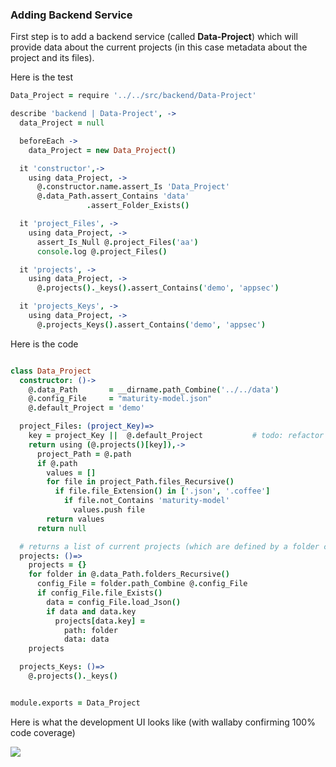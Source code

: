 ### Adding Backend Service

First step is to add a backend service (called **Data-Project**) which will provide data about the current projects (in this case metadata about the project and its files).

Here is the test

```coffee
Data_Project = require '../../src/backend/Data-Project'

describe 'backend | Data-Project', ->
  data_Project = null

  beforeEach ->
    data_Project = new Data_Project()

  it 'constructor',->
    using data_Project, ->
      @.constructor.name.assert_Is 'Data_Project'
      @.data_Path.assert_Contains 'data'
                 .assert_Folder_Exists()

  it 'project_Files', ->
    using data_Project, ->
      assert_Is_Null @.project_Files('aa')
      console.log @.project_Files()

  it 'projects', ->
    using data_Project, ->
      @.projects()._keys().assert_Contains('demo', 'appsec')

  it 'projects_Keys', ->
    using data_Project, ->
      @.projects_Keys().assert_Contains('demo', 'appsec')      
```

Here is the code

```coffee

class Data_Project
  constructor: ()->
    @.data_Path       = __dirname.path_Combine('../../data')
    @.config_File     = "maturity-model.json"
    @.default_Project = 'demo'

  project_Files: (project_Key)=>
    key = project_Key ||  @.default_Project           # todo: refactor to make it clear
    return using (@.projects()[key]),->
      project_Path = @.path
      if @.path
        values = []
        for file in project_Path.files_Recursive()
          if file.file_Extension() in ['.json', '.coffee']
            if file.not_Contains 'maturity-model'
              values.push file
        return values
      return null

  # returns a list of current projects (which are defined by a folder containing an maturity-model.json )
  projects: ()=>
    projects = {}
    for folder in @.data_Path.folders_Recursive()
      config_File = folder.path_Combine @.config_File
      if config_File.file_Exists()
        data = config_File.load_Json()
        if data and data.key
          projects[data.key] =
            path: folder
            data: data    
    projects

  projects_Keys: ()=>            
    @.projects()._keys()


module.exports = Data_Project
```

Here is what the development UI looks like (with wallaby confirming 100% code coverage)


![](https://cloud.githubusercontent.com/assets/656739/16160967/f352a33c-34c2-11e6-8b47-9bd88fb9bbae.png)
